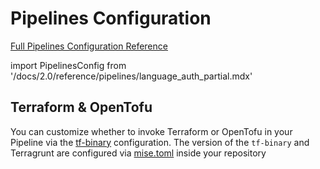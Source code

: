 # Pipelines Configuration

[Full Pipelines Configuration Reference](/docs/2.0/reference/pipelines/configurations.md)

import PipelinesConfig from '/docs/2.0/reference/pipelines/language_auth_partial.mdx'

<PipelinesConfig />


## Terraform & OpenTofu

You can customize whether to invoke Terraform or OpenTofu in your Pipeline via the [tf-binary](/2.0/reference/pipelines/configurations#tf-binary) configuration. The version of the `tf-binary` and Terragrunt are configured via [mise.toml](/2.0/reference/pipelines/configurations#example-mise-configuration) inside your repository